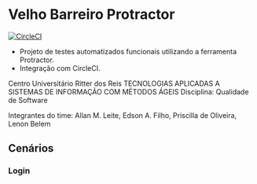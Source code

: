 # Velho Barreiro Protractor

[![CircleCI](https://circleci.com/gh/tasima-uniritter/velhoBarreiroProtractor/tree/master.svg?style=svg)](https://circleci.com/gh/tasima-uniritter/velhoBarreiroProtractor/tree/master)

* Projeto de testes automatizados funcionais utilizando a ferramenta Protractor.
* Integração com CircleCI.

Centro Universitário Ritter dos Reis
TECNOLOGIAS APLICADAS A SISTEMAS DE INFORMAÇÃO COM MÉTODOS ÁGEIS
Disciplina: Qualidade de Software

Integrantes do time: Allan M. Leite, Edson A. Filho, Priscilla de Oliveira, Lenon Belem

## Cenários

### Login
